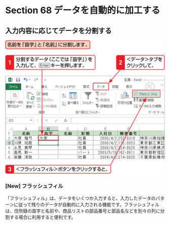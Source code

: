 # Section 68 データを自動的に加工する

## 入力内容に応じてデータを分割する

![](001.png)

### [New] フラッシュフィル

「フラッシュフィル」は、データをいくつか入力すると、入力したデータのパターンに従って残りのデータが自動的に入力される機能です。フラッシュフィルは、住所録の苗字と名前や、商品リストの部品番号と部品名などを別々の列に分割する場合に利用すると便利です。
